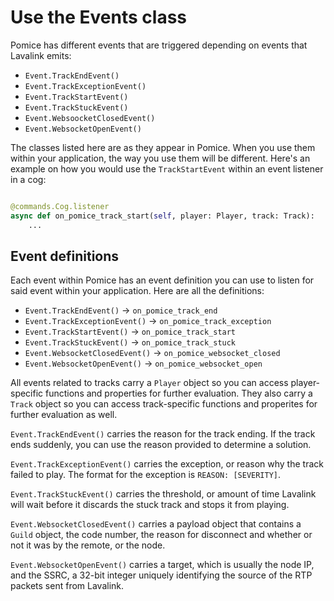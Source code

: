 # Use the Events class

Pomice has different events that are triggered depending on events that Lavalink emits:
- `Event.TrackEndEvent()`
- `Event.TrackExceptionEvent()`
- `Event.TrackStartEvent()`
- `Event.TrackStuckEvent()`
- `Event.WebsoocketClosedEvent()`
- `Event.WebsocketOpenEvent()`


The classes listed here are as they appear in Pomice. When you use them within your application,
the way you use them will be different. Here's an example on how you would use the `TrackStartEvent` within an event listener in a cog:

```py

@commands.Cog.listener
async def on_pomice_track_start(self, player: Player, track: Track):
    ...

```

## Event definitions

Each event within Pomice has an event definition you can use to listen for said event within
your application. Here are all the definitions:

- `Event.TrackEndEvent()` -> `on_pomice_track_end`
- `Event.TrackExceptionEvent()` -> `on_pomice_track_exception`
- `Event.TrackStartEvent()` -> `on_pomice_track_start`
- `Event.TrackStuckEvent()` -> `on_pomice_track_stuck`
- `Event.WebsocketClosedEvent()` -> `on_pomice_websocket_closed`
- `Event.WebsocketOpenEvent()` -> `on_pomice_websocket_open`


All events related to tracks carry a `Player` object so you can access player-specific functions
and properties for further evaluation. They also carry a `Track` object so you can access track-specific functions and properites for further evaluation as well.

`Event.TrackEndEvent()` carries the reason for the track ending. If the track ends suddenly, you can use the reason provided to determine a solution.

`Event.TrackExceptionEvent()` carries the exception, or reason why the track failed to play. The format for the exception is `REASON: [SEVERITY]`.

`Event.TrackStuckEvent()` carries the threshold, or amount of time Lavalink will wait before it discards the stuck track and stops it from playing.

`Event.WebsocketClosedEvent()` carries a payload object that contains a `Guild` object, the code number, the reason for disconnect and whether or not it was by the
remote, or the node.

`Event.WebsocketOpenEvent()` carries a target, which is usually the node IP, and the SSRC, a 32-bit integer uniquely identifying the source of the RTP packets sent from
Lavalink.
